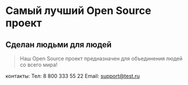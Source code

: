 # Самый лучший Open Source проект

## Сделан людьми для людей

> Наш Open Source проект предназначен для объединения людей со всего мира!

контакты:
Тел: 8 800 333 55 22
Email: support@test.ru
